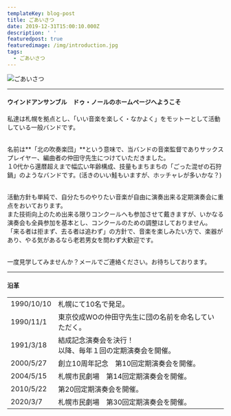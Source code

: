 ```yaml
---
templateKey: blog-post
title: ごあいさつ
date: 2019-12-31T15:00:10.000Z
description: ' '
featuredpost: true
featuredimage: /img/introduction.jpg
tags:
  - ごあいさつ
---
```

![ごあいさつ](/img/introduction.jpg "ごあいさつ")

- - -

#### ウインドアンサンブル　ドゥ・ノールのホームページへようこそ

私達は札幌を拠点とし、「いい音楽を楽しく・なかよく」をモットーとして活動している一般バンドです。

\
名前は**「北の吹奏楽団」**という意味で、当バンドの音楽監督でありサックスプレイヤー、編曲者の仲田守先生につけていただきました。\
１0代から還暦超えまで幅広い年齢構成、技量もまちまちの「ごった混ぜの石狩鍋」のようなバンドです。(活きのいい鮭もいますが、ホッチャレが多いかな？)



\
活動方針も単純で、自分たちのやりたい音楽が自由に演奏出来る定期演奏会に重点をおいております。\
また技術向上のため出来る限りコンクールへも参加させて戴きますが、いかなる演奏会も全員参加を基本とし、コンクールのための調整はしておりません。\
「来る者は拒まず、去る者は追わず」の方針で、音楽を楽しみたい方で、楽器があり、やる気があるなら老若男女を問わず大歓迎です。

\
一度見学してみませんか？メールでご連絡ください。お待ちしております。



- - -

#### 沿革

|||
|--|--|
|1990/10/10|札幌にて10名で発足。|
|1990/11/1|東京佼成WOの仲田守先生に団の名前を命名していただく。|
|1991/3/18|結成記念演奏会を決行！<br>以降、毎年１回の定期演奏会を開催。|
|2000/5/27|創立10周年記念　第10回定期演奏会を開催。|
|2004/5/15|札幌市民劇場　第14回定期演奏会を開催。|
|2010/5/22|第20回定期演奏会を開催。|
|2020/3/7|札幌市民劇場　第30回定期演奏会を開催。|
